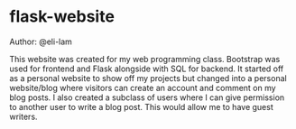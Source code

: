 # flask-website

Author: @eli-lam

This website was created for my web programming class. Bootstrap was used for frontend and Flask alongside with SQL for backend. It started off as a personal website to show off my projects but changed into a personal website/blog where visitors can create an account and comment on my blog posts. I also created a subclass of users where I can give permission to another user to write a blog post. This would allow me to have guest writers. 
